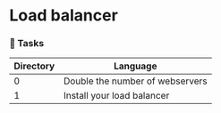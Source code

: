 # Load balancer

### :file_folder: Tasks
Directory | Language
----- | -----
0 | Double the number of webservers
1 | Install your load balancer
